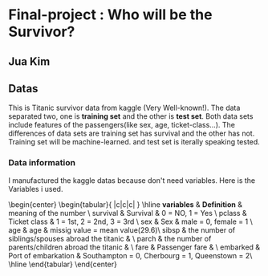 # Final-project : Who will be the Survivor? 
## Jua Kim

## Datas
This is Titanic survivor data from kaggle (Very Well-known!).
The data separated two, one is __training set__ and the other is __test set__.
Both data sets include features of the passengers(like sex, age, ticket-class...).
The differences of data sets are training set has survival and the other has not. 
Training set will be machine-learned.
and test set is iterally speaking tested.

### Data information
I manufactured the kaggle datas because don't need variables.
Here is the Variables i used.

\begin{center}
\begin{tabular}{ |c|c|c| } 
 \hline
 __variables__ & __Definition__ & meaning of the number \\
 survival & Survival & 0 = NO, 1 = Yes \\ 
 pclass & Ticket class & 1 = 1st, 2 = 2nd, 3 = 3rd  \\ 
 sex & Sex & male = 0, female = 1  \\ 
 age & age & missig value = mean value(29.6)\\
 sibsp & the number of siblings/spouses abroad the titanic & \\
 parch & the number of parents/children abroad the titanic & \\
 fare & Passenger fare & \\
 embarked & Port of embarkation & Southampton = 0, Cherbourg = 1, Queenstown = 2\\
 \hline
\end{tabular}
\end{center}
